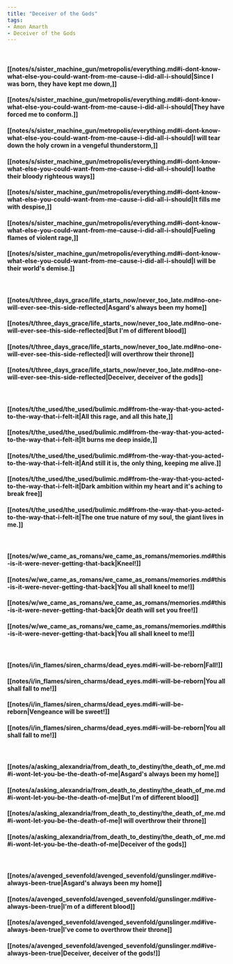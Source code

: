 ```yaml
---
title: "Deceiver of the Gods"
tags:
- Amon Amarth
- Deceiver of the Gods
---
```

&nbsp;
#### [[notes/s/sister_machine_gun/metropolis/everything.md#i-dont-know-what-else-you-could-want-from-me-cause-i-did-all-i-should|Since I was born, they have kept me down,]]
#### [[notes/s/sister_machine_gun/metropolis/everything.md#i-dont-know-what-else-you-could-want-from-me-cause-i-did-all-i-should|They have forced me to conform.]]
#### [[notes/s/sister_machine_gun/metropolis/everything.md#i-dont-know-what-else-you-could-want-from-me-cause-i-did-all-i-should|I will tear down the holy crown in a vengeful thunderstorm,]]
#### [[notes/s/sister_machine_gun/metropolis/everything.md#i-dont-know-what-else-you-could-want-from-me-cause-i-did-all-i-should|I loathe their bloody righteous ways]]
#### [[notes/s/sister_machine_gun/metropolis/everything.md#i-dont-know-what-else-you-could-want-from-me-cause-i-did-all-i-should|It fills me with despise,]]
#### [[notes/s/sister_machine_gun/metropolis/everything.md#i-dont-know-what-else-you-could-want-from-me-cause-i-did-all-i-should|Fueling flames of violent rage,]]
#### [[notes/s/sister_machine_gun/metropolis/everything.md#i-dont-know-what-else-you-could-want-from-me-cause-i-did-all-i-should|I will be their world's demise.]]
&nbsp;
#### [[notes/t/three_days_grace/life_starts_now/never_too_late.md#no-one-will-ever-see-this-side-reflected|Asgard's always been my home]]
#### [[notes/t/three_days_grace/life_starts_now/never_too_late.md#no-one-will-ever-see-this-side-reflected|But I'm of different blood]]
#### [[notes/t/three_days_grace/life_starts_now/never_too_late.md#no-one-will-ever-see-this-side-reflected|I will overthrow their throne]]
#### [[notes/t/three_days_grace/life_starts_now/never_too_late.md#no-one-will-ever-see-this-side-reflected|Deceiver, deceiver of the gods]]
&nbsp;
#### [[notes/t/the_used/the_used/bulimic.md#from-the-way-that-you-acted-to-the-way-that-i-felt-it|All this rage, and all this hate,]]
#### [[notes/t/the_used/the_used/bulimic.md#from-the-way-that-you-acted-to-the-way-that-i-felt-it|It burns me deep inside,]]
#### [[notes/t/the_used/the_used/bulimic.md#from-the-way-that-you-acted-to-the-way-that-i-felt-it|And still it is, the only thing, keeping me alive.]]
#### [[notes/t/the_used/the_used/bulimic.md#from-the-way-that-you-acted-to-the-way-that-i-felt-it|Dark ambition within my heart and it's aching to break free]]
#### [[notes/t/the_used/the_used/bulimic.md#from-the-way-that-you-acted-to-the-way-that-i-felt-it|The one true nature of my soul, the giant lives in me.]]
&nbsp;
#### [[notes/w/we_came_as_romans/we_came_as_romans/memories.md#this-is-it-were-never-getting-that-back|Kneel!]]
#### [[notes/w/we_came_as_romans/we_came_as_romans/memories.md#this-is-it-were-never-getting-that-back|You all shall kneel to me!]]
#### [[notes/w/we_came_as_romans/we_came_as_romans/memories.md#this-is-it-were-never-getting-that-back|Or death will set you free!]]
#### [[notes/w/we_came_as_romans/we_came_as_romans/memories.md#this-is-it-were-never-getting-that-back|You all shall kneel to me!]]
&nbsp;
#### [[notes/i/in_flames/siren_charms/dead_eyes.md#i-will-be-reborn|Fall!]]
#### [[notes/i/in_flames/siren_charms/dead_eyes.md#i-will-be-reborn|You all shall fall to me!]]
#### [[notes/i/in_flames/siren_charms/dead_eyes.md#i-will-be-reborn|Vengeance will be sweet!]]
#### [[notes/i/in_flames/siren_charms/dead_eyes.md#i-will-be-reborn|You all shall fall to me!]]
&nbsp;
#### [[notes/a/asking_alexandria/from_death_to_destiny/the_death_of_me.md#i-wont-let-you-be-the-death-of-me|Asgard's always been my home]]
#### [[notes/a/asking_alexandria/from_death_to_destiny/the_death_of_me.md#i-wont-let-you-be-the-death-of-me|But I'm of different blood]]
#### [[notes/a/asking_alexandria/from_death_to_destiny/the_death_of_me.md#i-wont-let-you-be-the-death-of-me|I will overthrow their throne]]
#### [[notes/a/asking_alexandria/from_death_to_destiny/the_death_of_me.md#i-wont-let-you-be-the-death-of-me|Deceiver of the gods]]
&nbsp;
#### [[notes/a/avenged_sevenfold/avenged_sevenfold/gunslinger.md#ive-always-been-true|Asgard's always been my home]]
#### [[notes/a/avenged_sevenfold/avenged_sevenfold/gunslinger.md#ive-always-been-true|I'm of a different blood]]
#### [[notes/a/avenged_sevenfold/avenged_sevenfold/gunslinger.md#ive-always-been-true|I've come to overthrow their throne]]
#### [[notes/a/avenged_sevenfold/avenged_sevenfold/gunslinger.md#ive-always-been-true|Deceiver, deceiver of the gods!]]
